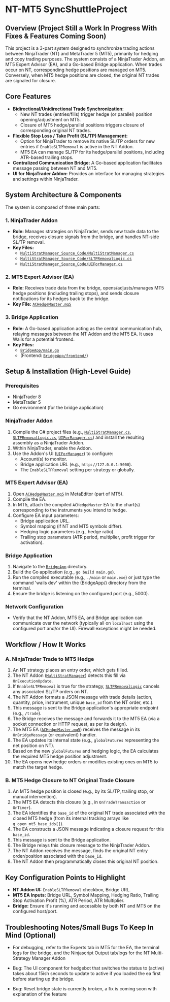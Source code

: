 # NT-MT5 SyncShuttleProject

## Overview (Project Still a Work In Progress With Fixes & Features Coming Soon)

This project is a 3-part system designed to synchronize trading actions between NinjaTrader (NT) and MetaTrader 5 (MT5), primarily for hedging and copy trading purposes. The system consists of a NinjaTrader Addon, an MT5 Expert Advisor (EA), and a Go-based Bridge application. When trades occur on NT, corresponding hedge positions are managed on MT5. Conversely, when MT5 hedge positions are closed, the original NT trades are signaled for closure.

## Core Features

*   **Bidirectional/Unidirectional Trade Synchronization:**
    *   New NT trades (entries/fills) trigger hedge (or parallel) position opening/adjustment on MT5.
    *   Closure of MT5 hedge/parallel positions triggers closure of corresponding original NT trades.
*   **Flexible Stop Loss / Take Profit (SL/TP) Management:**
    *   Option for NinjaTrader to remove its native SL/TP orders for new entries if `EnableSLTPRemoval` is active in the NT Addon.
    *   MT5 EA can manage SL/TP for its hedge/parallel positions, including ATR-based trailing stops.
*   **Centralized Communication Bridge:** A Go-based application facilitates message passing between NT and MT5.
*   **UI for NinjaTrader Addon:** Provides an interface for managing strategies and settings within NinjaTrader.

## System Architecture & Components

The system is composed of three main parts:

### 1. NinjaTrader Addon
*   **Role:** Manages strategies on NinjaTrader, sends new trade data to the bridge, receives closure signals from the bridge, and handles NT-side SL/TP removal.
*   **Key Files:**
    *   [`MultiStratManager_Source_Code/MultiStratManager.cs`](MultiStratManager_Source_Code/MultiStratManager.cs)
    *   [`MultiStratManager_Source_Code/SLTPRemovalLogic.cs`](MultiStratManager_Source_Code/SLTPRemovalLogic.cs)
    *   [`MultiStratManager_Source_Code/UIForManager.cs`](MultiStratManager_Source_Code/UIForManager.cs)

### 2. MT5 Expert Advisor (EA)
*   **Role:** Receives trade data from the bridge, opens/adjusts/manages MT5 hedge positions (including trailing stops), and sends closure notifications for its hedges back to the bridge.
*   **Key File:** [`ACHedgeMaster.mq5`](ACHedgeMaster.mq5)

### 3. Bridge Application
*   **Role:** A Go-based application acting as the central communication hub, relaying messages between the NT Addon and the MT5 EA. It uses Wails for a potential frontend.
*   **Key Files:**
    *   [`BridgeApp/main.go`](BridgeApp/main.go)
    *   (Frontend: [`BridgeApp/frontend/`](BridgeApp/frontend/))

## Setup & Installation (High-Level Guide)

### Prerequisites
*   NinjaTrader 8
*   MetaTrader 5
*   Go environment (for the bridge application)

### NinjaTrader Addon
1.  Compile the C# project files (e.g., [`MultiStratManager.cs`](MultiStratManager_Source_Code/MultiStratManager.cs), [`SLTPRemovalLogic.cs`](MultiStratManager_Source_Code/SLTPRemovalLogic.cs), [`UIForManager.cs`](MultiStratManager_Source_Code/UIForManager.cs)) and install the resulting assembly as a NinjaTrader Addon.
2.  Within NinjaTrader, enable the Addon.
3.  Use the Addon's UI ([`UIForManager`](MultiStratManager_Source_Code/UIForManager.cs)) to configure:
    *   Account(s) to monitor.
    *   Bridge application URL (e.g., `http://127.0.0.1:5000`).
    *   The `EnableSLTPRemoval` setting per strategy or globally.

### MT5 Expert Advisor (EA)
1.  Open [`ACHedgeMaster.mq5`](ACHedgeMaster.mq5) in MetaEditor (part of MT5).
2.  Compile the EA.
3.  In MT5, attach the compiled `ACHedgeMaster` EA to the chart(s) corresponding to the instruments you intend to hedge.
4.  Configure EA input parameters:
    *   Bridge application URL.
    *   Symbol mapping (if NT and MT5 symbols differ).
    *   Hedging logic parameters (e.g., hedge ratio).
    *   Trailing stop parameters (ATR period, multiplier, profit trigger for activation).

### Bridge Application
1.  Navigate to the [`BridgeApp`](BridgeApp/) directory.
2.  Build the Go application (e.g., `go build main.go`).
3.  Run the compiled executable (e.g., `./main` or `main.exe`) or just type the command 'wails dev' within the (BridgeApp/) directory from the terminal.
4.  Ensure the bridge is listening on the configured port (e.g., 5000).

### Network Configuration
*   Verify that the NT Addon, MT5 EA, and Bridge application can communicate over the network (typically all on `localhost` using the configured port and/or the UI). Firewall exceptions might be needed.

## Workflow / How It Works

### A. NinjaTrader Trade to MT5 Hedge
1.  An NT strategy places an entry order, which gets filled.
2.  The NT Addon ([`MultiStratManager`](MultiStratManager_Source_Code/MultiStratManager.cs)) detects this fill via `OnExecutionUpdate`.
3.  If `EnableSLTPRemoval` is true for the strategy, [`SLTPRemovalLogic`](MultiStratManager_Source_Code/SLTPRemovalLogic.cs) cancels any associated SL/TP orders on NT.
4.  The NT Addon formats a JSON message with trade details (action, quantity, price, instrument, unique `base_id` from the NT order, etc.).
5.  This message is sent to the Bridge application's appropriate endpoint (e.g., `/trade`).
6.  The Bridge receives the message and forwards it to the MT5 EA (via a socket connection or HTTP request, as per its design).
7.  The MT5 EA ([`ACHedgeMaster.mq5`](ACHedgeMaster.mq5)) receives the message in its `OnBridgeMessage` (or equivalent) handler.
8.  The EA updates its internal state (e.g., `globalFutures` representing the net position on NT).
9.  Based on the new `globalFutures` and hedging logic, the EA calculates the required MT5 hedge position adjustment.
10. The EA opens new hedge orders or modifies existing ones on MT5 to match the target hedge.

### B. MT5 Hedge Closure to NT Original Trade Closure
1.  An MT5 hedge position is closed (e.g., by its SL/TP, trailing stop, or manual intervention).
2.  The MT5 EA detects this closure (e.g., in `OnTradeTransaction` or `OnTimer`).
3.  The EA identifies the `base_id` of the original NT trade associated with the closed MT5 hedge (from its internal tracking arrays like `g_open_mt5_base_ids[]`).
4.  The EA constructs a JSON message indicating a closure request for this `base_id`.
5.  This message is sent to the Bridge application.
6.  The Bridge relays this closure message to the NinjaTrader Addon.
7.  The NT Addon receives the message, finds the original NT entry order/position associated with the `base_id`.
8.  The NT Addon then programmatically closes this original NT position.

## Key Configuration Points to Highlight

*   **NT Addon UI:** `EnableSLTPRemoval` checkbox, Bridge URL.
*   **MT5 EA Inputs:** Bridge URL, Symbol Mapping, Hedging Ratio, Trailing Stop Activation Profit (%), ATR Period, ATR Multiplier.
*   **Bridge:** Ensure it's running and accessible by both NT and MT5 on the configured host/port.

## Troubleshooting Notes/Small Bugs To Keep In Mind (Optional)

*   For debugging, refer to the Experts tab in MT5 for the EA, the terminal logs for the bridge, and the Ninjascript Output tab/logs for the NT Multi-Strategy Manager Addon

*   Bug: The UI component for hedgebot that switches the status to (active) takes about 15ish seconds to update to active if you loaded the ea first before starting up the bridge. 

*   Bug: Reset bridge state is currently broken, a fix is coming soon with explanation of the feature